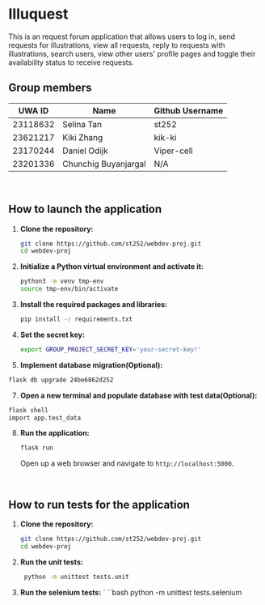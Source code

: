 # Illuquest
This is an request forum application that allows users to log in, send requests for illustrations, view all requests, reply to requests with illustrations, search users, view other users' profile pages and toggle their availability status to receive requests.
<br>

## Group members
| UWA ID   | Name                 | Github Username |
|----------|----------------------|-----------------|
| 23118632 | Selina Tan           | st252   |
| 23621217 | Kiki Zhang           | kik-ki  |
| 23170244 | Daniel Odijk         | Viper-cell |
| 23201336 | Chunchig Buyanjargal | N/A |

<br>

## How to launch the application

1. **Clone the repository:**

    ```bash
    git clone https://github.com/st252/webdev-proj.git
    cd webdev-proj
    ```

2. **Initialize a Python virtual environment and activate it:**

    ```bash
    python3 -m venv tmp-env
    source tmp-env/bin/activate
    ```

3. **Install the required packages and libraries:**
    ```bash
    pip install -r requirements.txt
    ```

4. **Set the secret key:**
    ```bash
    export GROUP_PROJECT_SECRET_KEY='your-secret-key!'
    ```

5. **Implement database migration(Optional):**
```bash
flask db upgrade 24be6862d252
```
   
7. **Open a new terminal and populate database with test data(Optional):**
```bash
flask shell
import app.test_data
```

8.  **Run the application:**

    ```bash
    flask run
    ```

    Open up a web browser and navigate to `http://localhost:5000`.

<br>

## How to run tests for the application

1. **Clone the repository:**

    ```bash
    git clone https://github.com/st252/webdev-proj.git
    cd webdev-proj
    ```

2. **Run the unit tests:**

   ```bash
    python -m unittest tests.unit
    ```

3. **Run the selenium tests:**
   `
   ``bash
    python -m unittest tests.selenium  
    ```
